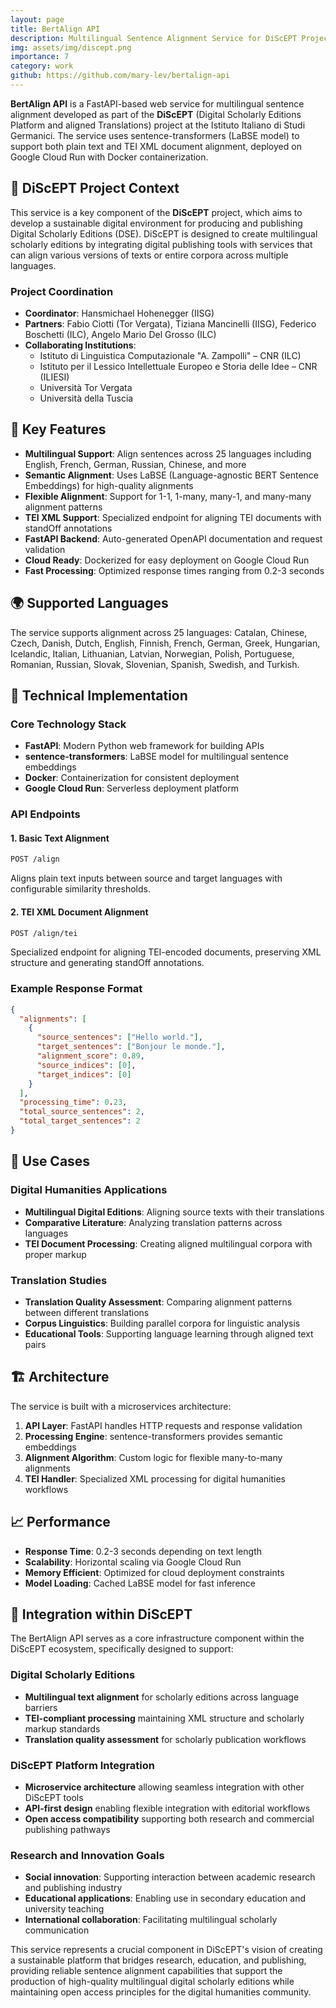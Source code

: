 ```yaml
---
layout: page
title: BertAlign API
description: Multilingual Sentence Alignment Service for DiScEPT Project
img: assets/img/discept.png
importance: 7
category: work
github: https://github.com/mary-lev/bertalign-api
---
```


**BertAlign API** is a FastAPI-based web service for multilingual sentence alignment developed as part of the **DiScEPT** (Digital Scholarly Editions Platform and aligned Translations) project at the Istituto Italiano di Studi Germanici. The service uses sentence-transformers (LaBSE model) to support both plain text and TEI XML document alignment, deployed on Google Cloud Run with Docker containerization.

## 🎯 DiScEPT Project Context

This service is a key component of the **DiScEPT** project, which aims to develop a sustainable digital environment for producing and publishing Digital Scholarly Editions (DSE). DiScEPT is designed to create multilingual scholarly editions by integrating digital publishing tools with services that can align various versions of texts or entire corpora across multiple languages.

### Project Coordination
- **Coordinator**: Hansmichael Hohenegger (IISG)
- **Partners**: Fabio Ciotti (Tor Vergata), Tiziana Mancinelli (IISG), Federico Boschetti (ILC), Angelo Mario Del Grosso (ILC)
- **Collaborating Institutions**: 
  - Istituto di Linguistica Computazionale "A. Zampolli" – CNR (ILC)
  - Istituto per il Lessico Intellettuale Europeo e Storia delle Idee – CNR (ILIESI)
  - Università Tor Vergata
  - Università della Tuscia

## 🚀 Key Features

- **Multilingual Support**: Align sentences across 25 languages including English, French, German, Russian, Chinese, and more
- **Semantic Alignment**: Uses LaBSE (Language-agnostic BERT Sentence Embeddings) for high-quality alignments
- **Flexible Alignment**: Support for 1-1, 1-many, many-1, and many-many alignment patterns
- **TEI XML Support**: Specialized endpoint for aligning TEI documents with standOff annotations
- **FastAPI Backend**: Auto-generated OpenAPI documentation and request validation
- **Cloud Ready**: Dockerized for easy deployment on Google Cloud Run
- **Fast Processing**: Optimized response times ranging from 0.2-3 seconds

## 🌍 Supported Languages

The service supports alignment across 25 languages: Catalan, Chinese, Czech, Danish, Dutch, English, Finnish, French, German, Greek, Hungarian, Icelandic, Italian, Lithuanian, Latvian, Norwegian, Polish, Portuguese, Romanian, Russian, Slovak, Slovenian, Spanish, Swedish, and Turkish.

## 🔧 Technical Implementation

### Core Technology Stack
- **FastAPI**: Modern Python web framework for building APIs
- **sentence-transformers**: LaBSE model for multilingual sentence embeddings
- **Docker**: Containerization for consistent deployment
- **Google Cloud Run**: Serverless deployment platform

### API Endpoints

#### 1. Basic Text Alignment
```bash
POST /align
```
Aligns plain text inputs between source and target languages with configurable similarity thresholds.

#### 2. TEI XML Document Alignment
```bash
POST /align/tei
```
Specialized endpoint for aligning TEI-encoded documents, preserving XML structure and generating standOff annotations.

### Example Response Format
```json
{
  "alignments": [
    {
      "source_sentences": ["Hello world."],
      "target_sentences": ["Bonjour le monde."],
      "alignment_score": 0.89,
      "source_indices": [0],
      "target_indices": [0]
    }
  ],
  "processing_time": 0.23,
  "total_source_sentences": 2,
  "total_target_sentences": 2
}
```

## 🎯 Use Cases

### Digital Humanities Applications
- **Multilingual Digital Editions**: Aligning source texts with their translations
- **Comparative Literature**: Analyzing translation patterns across languages
- **TEI Document Processing**: Creating aligned multilingual corpora with proper markup

### Translation Studies
- **Translation Quality Assessment**: Comparing alignment patterns between different translations
- **Corpus Linguistics**: Building parallel corpora for linguistic analysis
- **Educational Tools**: Supporting language learning through aligned text pairs

## 🏗️ Architecture

The service is built with a microservices architecture:

1. **API Layer**: FastAPI handles HTTP requests and response validation
2. **Processing Engine**: sentence-transformers provides semantic embeddings
3. **Alignment Algorithm**: Custom logic for flexible many-to-many alignments
4. **TEI Handler**: Specialized XML processing for digital humanities workflows

## 📈 Performance

- **Response Time**: 0.2-3 seconds depending on text length
- **Scalability**: Horizontal scaling via Google Cloud Run
- **Memory Efficient**: Optimized for cloud deployment constraints
- **Model Loading**: Cached LaBSE model for fast inference

## 🔗 Integration within DiScEPT

The BertAlign API serves as a core infrastructure component within the DiScEPT ecosystem, specifically designed to support:

### Digital Scholarly Editions
- **Multilingual text alignment** for scholarly editions across language barriers
- **TEI-compliant processing** maintaining XML structure and scholarly markup standards
- **Translation quality assessment** for scholarly publication workflows

### DiScEPT Platform Integration
- **Microservice architecture** allowing seamless integration with other DiScEPT tools
- **API-first design** enabling flexible integration with editorial workflows
- **Open access compatibility** supporting both research and commercial publishing pathways

### Research and Innovation Goals
- **Social innovation**: Supporting interaction between academic research and publishing industry
- **Educational applications**: Enabling use in secondary education and university teaching
- **International collaboration**: Facilitating multilingual scholarly communication

This service represents a crucial component in DiScEPT's vision of creating a sustainable platform that bridges research, education, and publishing, providing reliable sentence alignment capabilities that support the production of high-quality multilingual digital scholarly editions while maintaining open access principles for the digital humanities community.